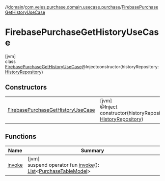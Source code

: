 //[domain](../../../index.md)/[com.veles.purchase.domain.usecase.purchase](../index.md)/[FirebasePurchaseGetHistoryUseCase](index.md)

# FirebasePurchaseGetHistoryUseCase

[jvm]\
class [FirebasePurchaseGetHistoryUseCase](index.md)@Injectconstructor(historyRepository: [HistoryRepository](../../com.veles.purchase.domain.repository.history/-history-repository/index.md))

## Constructors

| | |
|---|---|
| [FirebasePurchaseGetHistoryUseCase](-firebase-purchase-get-history-use-case.md) | [jvm]<br>@Inject<br>constructor(historyRepository: [HistoryRepository](../../com.veles.purchase.domain.repository.history/-history-repository/index.md)) |

## Functions

| Name | Summary |
|---|---|
| [invoke](invoke.md) | [jvm]<br>suspend operator fun [invoke](invoke.md)(): [List](https://kotlinlang.org/api/latest/jvm/stdlib/kotlin.collections/-list/index.html)&lt;[PurchaseTableModel](../../com.veles.purchase.domain.model.purchase/-purchase-table-model/index.md)&gt; |

